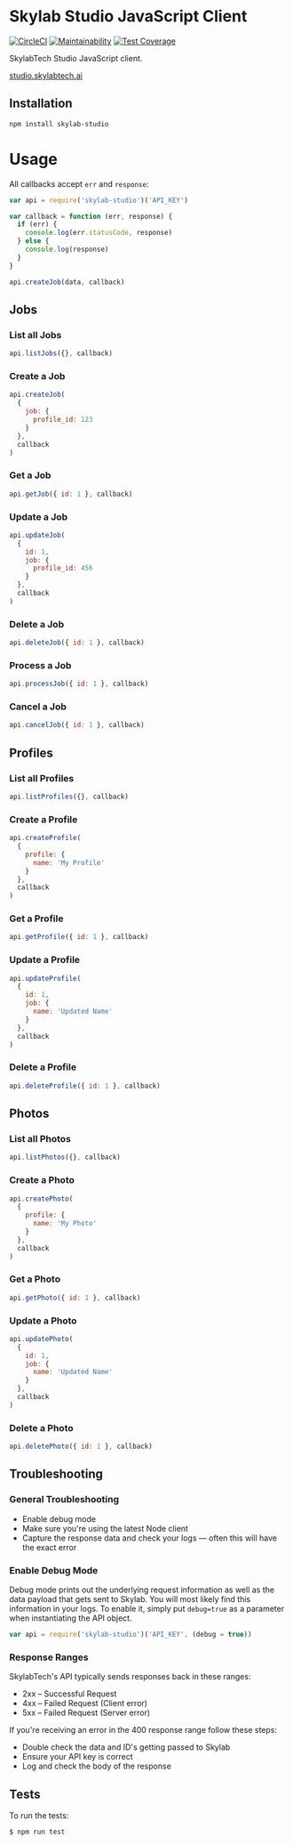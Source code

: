 # Skylab Studio JavaScript Client

[![CircleCI](https://circleci.com/gh/skylab-tech/studio_client_js.svg?style=svg)](https://circleci.com/gh/skylab-tech/studio_client_js)
[![Maintainability](https://api.codeclimate.com/v1/badges/e8796dc3efe2e7bc53bd/maintainability)](https://codeclimate.com/github/skylab-tech/studio_client_js/maintainability)
[![Test Coverage](https://api.codeclimate.com/v1/badges/e8796dc3efe2e7bc53bd/test_coverage)](https://codeclimate.com/github/skylab-tech/studio_client_js/test_coverage)

SkylabTech Studio JavaScript client.

[studio.skylabtech.ai](https://studio.skylabtech.ai)

## Installation

```
npm install skylab-studio
```

# Usage

All callbacks accept `err` and `response`:

```javascript
var api = require('skylab-studio')('API_KEY')

var callback = function (err, response) {
  if (err) {
    console.log(err.statusCode, response)
  } else {
    console.log(response)
  }
}

api.createJob(data, callback)
```

## Jobs

### List all Jobs

```javascript
api.listJobs({}, callback)
```

### Create a Job

```javascript
api.createJob(
  {
    job: {
      profile_id: 123
    }
  },
  callback
)
```

### Get a Job

```javascript
api.getJob({ id: 1 }, callback)
```

### Update a Job

```javascript
api.updateJob(
  {
    id: 1,
    job: {
      profile_id: 456
    }
  },
  callback
)
```

### Delete a Job

```javascript
api.deleteJob({ id: 1 }, callback)
```

### Process a Job

```javascript
api.processJob({ id: 1 }, callback)
```

### Cancel a Job

```javascript
api.cancelJob({ id: 1 }, callback)
```

## Profiles

### List all Profiles

```javascript
api.listProfiles({}, callback)
```

### Create a Profile

```javascript
api.createProfile(
  {
    profile: {
      name: 'My Profile'
    }
  },
  callback
)
```

### Get a Profile

```javascript
api.getProfile({ id: 1 }, callback)
```

### Update a Profile

```javascript
api.updateProfile(
  {
    id: 1,
    job: {
      name: 'Updated Name'
    }
  },
  callback
)
```

### Delete a Profile

```javascript
api.deleteProfile({ id: 1 }, callback)
```

## Photos

### List all Photos

```javascript
api.listPhotos({}, callback)
```

### Create a Photo

```javascript
api.createPhoto(
  {
    profile: {
      name: 'My Photo'
    }
  },
  callback
)
```

### Get a Photo

```javascript
api.getPhoto({ id: 1 }, callback)
```

### Update a Photo

```javascript
api.updatePhoto(
  {
    id: 1,
    job: {
      name: 'Updated Name'
    }
  },
  callback
)
```

### Delete a Photo

```javascript
api.deletePhoto({ id: 1 }, callback)
```

## Troubleshooting

### General Troubleshooting

- Enable debug mode
- Make sure you're using the latest Node client
- Capture the response data and check your logs &mdash; often this will have the exact error

### Enable Debug Mode

Debug mode prints out the underlying request information as well as the data payload that gets sent to Skylab.
You will most likely find this information in your logs. To enable it, simply put `debug=true` as a parameter
when instantiating the API object.

```javascript
var api = require('skylab-studio')('API_KEY', (debug = true))
```

### Response Ranges

SkylabTech's API typically sends responses back in these ranges:

- 2xx – Successful Request
- 4xx – Failed Request (Client error)
- 5xx – Failed Request (Server error)

If you're receiving an error in the 400 response range follow these steps:

- Double check the data and ID's getting passed to Skylab
- Ensure your API key is correct
- Log and check the body of the response

## Tests

To run the tests:

```bash
$ npm run test
```
